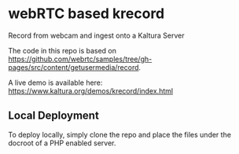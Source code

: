 # webRTC based krecord
Record from webcam and ingest onto a Kaltura Server

The code in this repo is based on https://github.com/webrtc/samples/tree/gh-pages/src/content/getusermedia/record.

A live demo is available here: https://www.kaltura.org/demos/krecord/index.html

## Local Deployment
To deploy locally, simply clone the repo and place the files under the docroot of a PHP enabled server.
